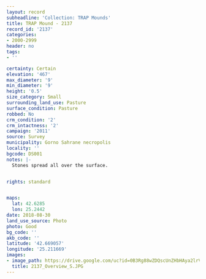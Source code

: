 ```yaml
---
layout: record
subheadline: 'Collection: TRAP Mounds'
title: TRAP Mound - 2137
record_id: '2137'
categories:
- 2000-2999
header: no
tags:
- ''

certainty: Certain
elevation: '467'
max_diameter: '9'
min_diameter: '9'
height: '0.5'
size_category: Small
surrounding_land_use: Pasture
surface_condition: Pasture
robbed: No
crm_condition: '2'
crm_intactness: '2'
campaign: '2011'
source: Survey
municipality: Gorno Sahrane necropolis
locality: ''
bgcode: DS001
notes: |-
  Stones spread all over the surface.


rights: standard


maps:
  lat: 42.6285
  lon: 25.2442
date: 2018-08-30
land_use_source: Photo
photo: Good
bg_code: ''
akb_code: ''
latitude: '42.669057'
longitude: '25.211669'
images:
- image_path: https://drive.google.com/uc?id=0B3Rg88wZDQscUnZHbHAya2lrVW8
  title: 2137_Overview_S.JPG
---
```

